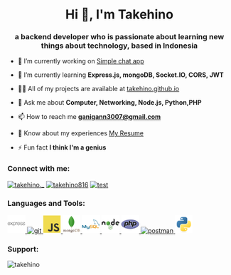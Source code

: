 <h1 align="center">Hi 👋, I'm Takehino</h1>
<h3 align="center">a backend developer who is passionate about learning new things about technology, based in Indonesia</h3>

- 🔭 I’m currently working on [Simple chat app](https://github.com/Takehino/Simple-chat-app)

- 🌱 I’m currently learning **Express.js, mongoDB, Socket.IO, CORS, JWT**

- 👨‍💻 All of my projects are available at [takehino.github.io](takehino.github.io)

- 💬 Ask me about **Computer, Networking, Node.js, Python,PHP**

- 📫 How to reach me **ganigann3007@gmail.com**

- 📄 Know about my experiences [My Resume](https://drive.google.com/file/d/1j6j0RJrqtmFLmlHEX-TxFU9uRPVmwfdt/view?usp=drive_link)

- ⚡ Fun fact **I think I'm a genius**

<h3 align="left">Connect with me:</h3>
<p align="left">
<a href="https://instagram.com/takehino._" target="blank"><img align="center" src="https://raw.githubusercontent.com/rahuldkjain/github-profile-readme-generator/master/src/images/icons/Social/instagram.svg" alt="takehino._" height="30" width="40" /></a>
<a href="https://www.hackerrank.com/takehino816" target="blank"><img align="center" src="https://raw.githubusercontent.com/rahuldkjain/github-profile-readme-generator/master/src/images/icons/Social/hackerrank.svg" alt="takehino816" height="30" width="40" /></a>
<a href="https://discord.gg/test" target="blank"><img align="center" src="https://raw.githubusercontent.com/rahuldkjain/github-profile-readme-generator/master/src/images/icons/Social/discord.svg" alt="test" height="30" width="40" /></a>
</p>

<h3 align="left">Languages and Tools:</h3>
<p align="left"> <a href="https://expressjs.com" target="_blank" rel="noreferrer"> <img src="https://raw.githubusercontent.com/devicons/devicon/master/icons/express/express-original-wordmark.svg" alt="express" width="40" height="40"/> </a> <a href="https://git-scm.com/" target="_blank" rel="noreferrer"> <img src="https://www.vectorlogo.zone/logos/git-scm/git-scm-icon.svg" alt="git" width="40" height="40"/> </a> <a href="https://developer.mozilla.org/en-US/docs/Web/JavaScript" target="_blank" rel="noreferrer"> <img src="https://raw.githubusercontent.com/devicons/devicon/master/icons/javascript/javascript-original.svg" alt="javascript" width="40" height="40"/> </a> <a href="https://www.mongodb.com/" target="_blank" rel="noreferrer"> <img src="https://raw.githubusercontent.com/devicons/devicon/master/icons/mongodb/mongodb-original-wordmark.svg" alt="mongodb" width="40" height="40"/> </a> <a href="https://www.mysql.com/" target="_blank" rel="noreferrer"> <img src="https://raw.githubusercontent.com/devicons/devicon/master/icons/mysql/mysql-original-wordmark.svg" alt="mysql" width="40" height="40"/> </a> <a href="https://nodejs.org" target="_blank" rel="noreferrer"> <img src="https://raw.githubusercontent.com/devicons/devicon/master/icons/nodejs/nodejs-original-wordmark.svg" alt="nodejs" width="40" height="40"/> </a> <a href="https://www.php.net" target="_blank" rel="noreferrer"> <img src="https://raw.githubusercontent.com/devicons/devicon/master/icons/php/php-original.svg" alt="php" width="40" height="40"/> </a> <a href="https://postman.com" target="_blank" rel="noreferrer"> <img src="https://www.vectorlogo.zone/logos/getpostman/getpostman-icon.svg" alt="postman" width="40" height="40"/> </a> <a href="https://www.python.org" target="_blank" rel="noreferrer"> <img src="https://raw.githubusercontent.com/devicons/devicon/master/icons/python/python-original.svg" alt="python" width="40" height="40"/> </a> </p>

<h3 align="left">Support:</h3>
<p><a href="https://www.buymeacoffee.com/takehino"> <img align="left" src="https://cdn.buymeacoffee.com/buttons/v2/default-yellow.png" height="50" width="210" alt="takehino" /></a></p><br><br>
